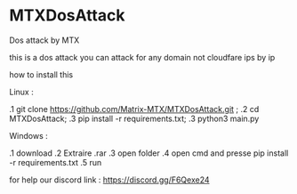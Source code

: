 # MTXDosAttack

Dos attack by MTX



this is a dos attack you can attack for any domain not cloudfare ips by ip 

how to install this

Linux :

.1 git clone https://github.com/Matrix-MTX/MTXDosAttack.git ;
.2 cd MTXDosAttack;
.3 pip install -r requirements.txt;
.3 python3 main.py



Windows :

.1 download 
.2 Extraire .rar
.3 open folder
.4 open cmd and presse pip install -r requirements.txt
.5 run



for help our discord
link : https://discord.gg/F6Qexe24
